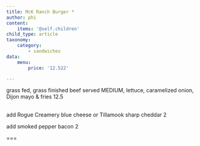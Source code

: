 ```yaml
---
title: McK Ranch Burger *
author: phi
content:
    items: '@self.children'
child_type: article
taxonomy:
    category:
        - sandwiches
data:
    menu:
        price: '12.522'

---
```


grass fed, grass finished beef served MEDIUM,
lettuce, caramelized onion, Dijon mayo & fries <span class="price">12.5</span><br></br>

add Rogue Creamery blue cheese or Tillamook sharp cheddar <span class="price">2</span>

add smoked pepper bacon <span class="price">2</span>

===

